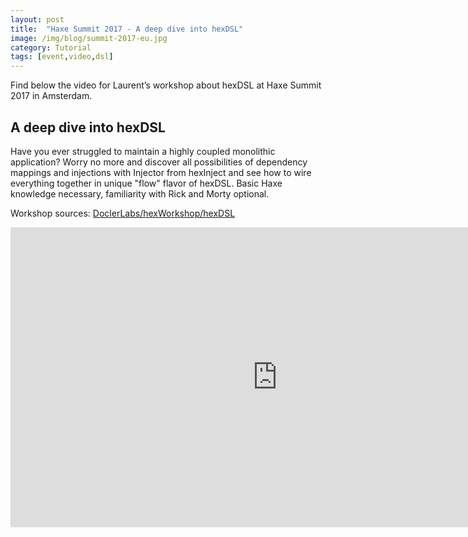 ```yaml
---
layout: post
title:  "Haxe Summit 2017 - A deep dive into hexDSL"
image: /img/blog/summit-2017-eu.jpg
category: Tutorial
tags: [event,video,dsl]
---
```

Find below the video for Laurent’s workshop about hexDSL at Haxe Summit 2017 in Amsterdam.

## A deep dive into hexDSL
Have you ever struggled to maintain a highly coupled monolithic application? Worry no more and discover all possibilities of dependency mappings and injections with Injector from hexInject and see how to wire everything together in unique "flow" flavor of hexDSL. Basic Haxe knowledge necessary, familiarity with Rick and Morty optional.

Workshop sources: [DoclerLabs/hexWorkshop/hexDSL](https://github.com/DoclerLabs/hexWorkshop/tree/master/hexDSL)

<iframe width="853" height="480" src="https://www.youtube.com/embed/78__QehYjq0" frameborder="0" allowfullscreen></iframe>
